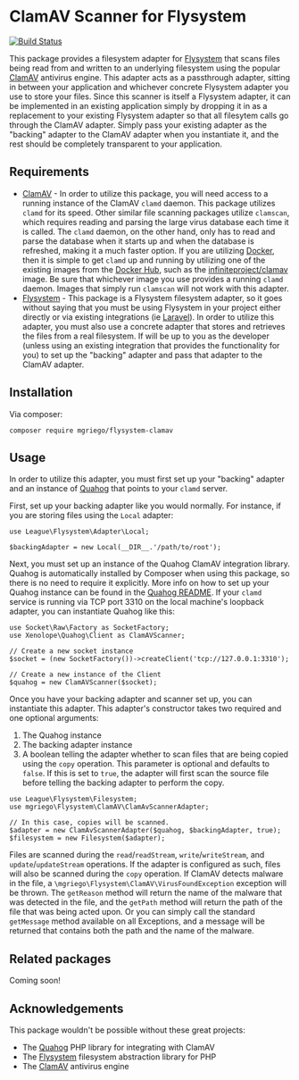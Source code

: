 # ClamAV Scanner for Flysystem

[![Build Status](https://travis-ci.org/mgriego/flysystem-clamav.svg?branch=master)](https://travis-ci.org/mgriego/flysystem-clamav)

This package provides a filesystem adapter for
[Flysystem](https://github.com/thephpleague/flysystem) that scans files being
read from and written to an underlying filesystem using the popular
[ClamAV](https://www.clamav.net/) antivirus engine.  This adapter acts as a
passthrough adapter, sitting in between your application and whichever concrete
Flysystem adapter you use to store your files.  Since this scanner is itself a
Flysystem adapter, it can be implemented in an existing application simply by
dropping it in as a replacement to your existing Flysystem adapter so that all
filesytem calls go through the ClamAV adapter.  Simply pass your existing
adapter as the "backing" adapter to the ClamAV adapter when you instantiate it,
and the rest should be completely transparent to your application.

## Requirements
* [ClamAV](https://www.clamav.net/) - In order to utilize this package, you will need access to a running instance of the ClamAV `clamd` daemon.  This package utilizes `clamd` for its speed.  Other similar file scanning packages utilize `clamscan`, which requires reading and parsing the large virus database each time it is called.  The `clamd` daemon, on the other hand, only has to read and parse the database when it starts up and when the database is refreshed, making it a much faster option.  If you are utilizing [Docker](https://www.docker.com), then it is simple to get `clamd` up and running by utilizing one of the existing images from the [Docker Hub](https://hub.docker.com), such as the [infiniteproject/clamav](https://hub.docker.com/r/infiniteproject/clamav/) image.  Be sure that whichever image you use provides a running `clamd` daemon.  Images that simply run `clamscan` will not work with this adapter.
* [Flysystem](https://github.com/thephpleague/flysystem) - This package is a Flysystem filesystem adapter, so it goes without saying that you must be using Flysystem in your project either directly or via existing integrations (ie [Laravel](https://laravel.com)).  In order to utilize this adapter, you must also use a concrete adapter that stores and retrieves the files from a real filesystem.  If will be up to you as the developer (unless using an existing integration that provides the functionality for you) to set up the "backing" adapter and pass that adapter to the ClamAV adapter.

## Installation
Via composer:
```
composer require mgriego/flysystem-clamav
```

## Usage
In order to utilize this adapter, you must first set up your "backing" adapter
and an instance of [Quahog](https://github.com/jonjomckay/quahog) that points to
your `clamd` server.

First, set up your backing adapter like you would normally.  For instance, if
you are storing files using the `Local` adapter:
```
use League\Flysystem\Adapter\Local;

$backingAdapter = new Local(__DIR__.'/path/to/root');
```

Next, you must set up an instance of the Quahog ClamAV integration library.
Quahog is automatically installed by Composer when using this package, so there
is no need to require it explicitly.  More info on how to set up your Quahog
instance can be found in the
[Quahog README](https://github.com/jonjomckay/quahog).  If your `clamd` service
is running via TCP port 3310 on the local machine's loopback adapter, you can
instantiate Quahog like this:
```
use Socket\Raw\Factory as SocketFactory;
use Xenolope\Quahog\Client as ClamAVScanner;

// Create a new socket instance
$socket = (new SocketFactory())->createClient('tcp://127.0.0.1:3310');

// Create a new instance of the Client
$quahog = new ClamAVScanner($socket);
```

Once you have your backing adapter and scanner set up, you can instantiate this
adapter.  This adapter's constructor takes two required and one optional
arguments:
1. The Quahog instance
2. The backing adapter instance
3. A boolean telling the adapter whether to scan files that are being copied using the `copy` operation.  This parameter is optional and defaults to `false`.  If this is set to `true`, the adapter will first scan the source file before telling the backing adapter to perform the copy.

```
use League\Flysystem\Filesystem;
use mgriego\Flysystem\ClamAV\ClamAvScannerAdapter;

// In this case, copies will be scanned.
$adapter = new ClamAvScannerAdapter($quahog, $backingAdapter, true);
$filesystem = new Filesystem($adapter);
```

Files are scanned during the `read`/`readStream`, `write`/`writeStream`, and
`update`/`updateStream` operations.  If the adapter is configured as such, files
will also be scanned during the `copy` operation.  If ClamAV detects malware in
the file, a `\mgriego\Flysystem\ClamAV\VirusFoundException` exception will be
thrown.  The `getReason` method will return the name of the malware that was
detected in the file, and the `getPath` method will return the path of the file
that was being acted upon.  Or you can simply call the standard `getMessage`
method available on all Exceptions, and a message will be returned that contains
both the path and the name of the malware.

## Related packages
Coming soon!

## Acknowledgements
This package wouldn't be possible without these great projects:
* The [Quahog](https://github.com/jonjomckay/quahog) PHP library for integrating with ClamAV
* The [Flysystem](https://github.com/thephpleague/flysystem) filesystem abstraction library for PHP
* The [ClamAV](https://www.clamav.net/) antivirus engine
